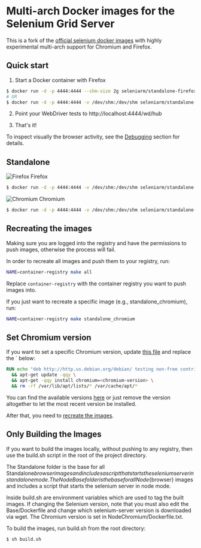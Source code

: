 # Multi-arch Docker images for the Selenium Grid Server

This is a fork of the [official selenium docker images][official] with
highly experimental multi-arch support for Chromium and Firefox.

  [official]: https://github.com/SeleniumHQ/docker-selenium

## Quick start

1. Start a Docker container with Firefox

``` bash
$ docker run -d -p 4444:4444 --shm-size 2g seleniarm/standalone-firefox
# OR
$ docker run -d -p 4444:4444 -v /dev/shm:/dev/shm seleniarm/standalone-firefox
```

2. Point your WebDriver tests to http://localhost:4444/wd/hub

3. That's it! 

To inspect visually the browser activity, see the [Debugging](#debugging) section for details.

## Standalone

![Firefox](https://raw.githubusercontent.com/alrra/browser-logos/main/src/firefox/firefox_24x24.png) Firefox 
``` bash
$ docker run -d -p 4444:4444 -v /dev/shm:/dev/shm seleniarm/standalone-firefox
```

![Chromium](https://raw.githubusercontent.com/alrra/browser-logos/main/src/chromium/chromium_24x24.png) Chromium
``` bash
$ docker run -d -p 4444:4444 -v /dev/shm:/dev/shm seleniarm/standalone-chromium
```

## Recreating the images

Making sure you are logged into the registry and have the permissions to push images, otherwise the process will fail.

In order to recreate all images and push them to your registry, run:

```sh
NAME=container-registry make all
```

Replace `container-registry` with the container registry you want to push images into.

If you just want to recreate a specific image (e.g., standalone_chromium), run:

```sh
NAME=container-registry make standalone_chromium
```

## Set Chromium version

If you want to set a specific Chromium version, update [this file](./NodeChromium/Dockerfile.txt) and replace the `<chromium-version> below:

```dockerfile
RUN echo "deb http://http.us.debian.org/debian/ testing non-free contrib main" >> /etc/apt/sources.list \
  && apt-get update -qqy \
  && apt-get -qqy install chromium=<chromium-version> \
  && rm -rf /var/lib/apt/lists/* /var/cache/apt/*
```

You can find the available versions [here](https://packages.debian.org/search?suite=default&section=all&arch=any&searchon=names&keywords=chromium) or just remove the version altogether to let the most recent version be installed.

After that, you need to [recreate the images](#recreating-the-images).

## Only Building the Images

If you want to build the images locally, without pushing to any registry, then use the build.sh script in the root of the project directory.

The Standalone folder is the base for all Standalone${browser} images and includes a script that starts the selenium server in standalone mode. 
The NodeBase folder is the base for all Node${browser} images and includes a script that starts the selenium server in node mode.

Inside build.sh are environment variables which are used to tag the built images. If changing the Selenium version, note that you must also edit the Base/Dockerfile and change which selenium-server version is downloaded via wget.  The Chromium version is set in NodeChromium/Dockerfile.txt.

To build the images, run build.sh from the root directory:

```
$ sh build.sh
```
